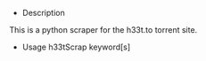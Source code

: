 * Description

This is a python scraper for the h33t.to torrent site.

* Usage
h33tScrap keyword[s]
